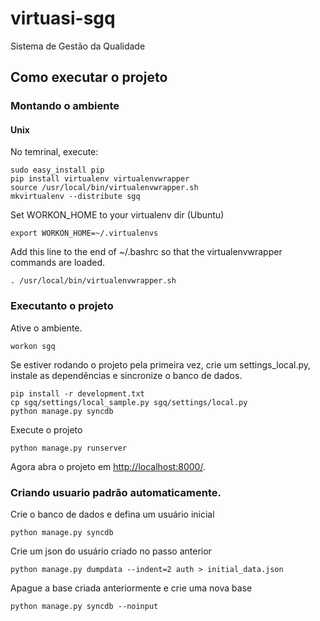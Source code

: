 virtuasi-sgq
============

Sistema de Gestão da Qualidade


Como executar o projeto
------------------------

### Montando o ambiente


#### Unix

No temrinal, execute:

    sudo easy_install pip
    pip install virtualenv virtualenvwrapper
    source /usr/local/bin/virtualenvwrapper.sh
    mkvirtualenv --distribute sgq
    
Set WORKON_HOME to your virtualenv dir (Ubuntu)

    export WORKON_HOME=~/.virtualenvs

Add this line to the end of ~/.bashrc so that the virtualenvwrapper commands are loaded.

    . /usr/local/bin/virtualenvwrapper.sh
    
### Executanto o projeto

Ative o ambiente.
    
    workon sgq

Se estiver rodando o projeto pela primeira vez, crie um settings_local.py, instale as dependências e sincronize o banco de dados.
    
    pip install -r development.txt
    cp sgq/settings/local_sample.py sgq/settings/local.py
    python manage.py syncdb

Execute o projeto
    
    python manage.py runserver

Agora abra o projeto em [http://localhost:8000/](http://localhost:8000/ "development server").

### Criando usuario padrão automaticamente. 
    
Crie o banco de dados e defina um usuário inicial

    python manage.py syncdb

Crie um json do usuário criado no passo anterior

    python manage.py dumpdata --indent=2 auth > initial_data.json
    
Apague a base criada anteriormente e crie uma nova base
    
    python manage.py syncdb --noinput
